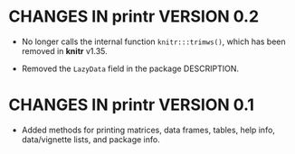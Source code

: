 # CHANGES IN printr VERSION 0.2

- No longer calls the internal function `knitr:::trimws()`, which has been removed in **knitr** v1.35.

- Removed the `LazyData` field in the package DESCRIPTION.

# CHANGES IN printr VERSION 0.1

- Added methods for printing matrices, data frames, tables, help info, data/vignette lists, and package info.

